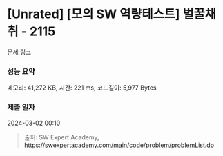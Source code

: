 # [Unrated] [모의 SW 역량테스트] 벌꿀채취 - 2115 

[문제 링크](https://swexpertacademy.com/main/code/problem/problemDetail.do?contestProbId=AV5V4A46AdIDFAWu) 

### 성능 요약

메모리: 41,272 KB, 시간: 221 ms, 코드길이: 5,977 Bytes

### 제출 일자

2024-03-02 00:10



> 출처: SW Expert Academy, https://swexpertacademy.com/main/code/problem/problemList.do